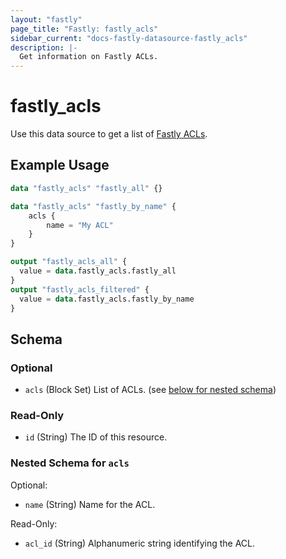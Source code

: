 ```yaml
---
layout: "fastly"
page_title: "Fastly: fastly_acls"
sidebar_current: "docs-fastly-datasource-fastly_acls"
description: |-
  Get information on Fastly ACLs.
---
```


# fastly_acls

Use this data source to get a list of [Fastly ACLs][1].

## Example Usage

```terraform
data "fastly_acls" "fastly_all" {}

data "fastly_acls" "fastly_by_name" {
    acls {
        name = "My ACL"
    }
}

output "fastly_acls_all" {
  value = data.fastly_acls.fastly_all
}
output "fastly_acls_filtered" {
  value = data.fastly_acls.fastly_by_name
}
```

[1]: https://developer.fastly.com/reference/api/acls/

<!-- schema generated by tfplugindocs -->
## Schema

### Optional

- `acls` (Block Set) List of ACLs. (see [below for nested schema](#nestedblock--acls))

### Read-Only

- `id` (String) The ID of this resource.

<a id="nestedblock--acls"></a>
### Nested Schema for `acls`

Optional:

- `name` (String) Name for the ACL.

Read-Only:

- `acl_id` (String) Alphanumeric string identifying the ACL.